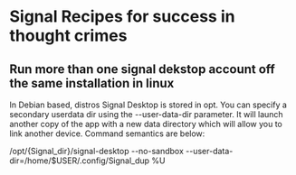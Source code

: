 # Signal Recipes for success in thought crimes

## Run more than one signal dekstop account off the same installation in linux
In Debian based, distros Signal Desktop is stored in opt. You can specify a secondary userdata dir 
using the --user-data-dir parameter. It will launch another copy of the app with a new data directory
which will allow you to link another device. Command semantics are below:

/opt/{Signal_dir}/signal-desktop --no-sandbox --user-data-dir=/home/$USER/.config/Signal_dup %U
